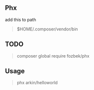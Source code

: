 ## Phx

add this to path
> $HOME/.composer/vendor/bin

## TODO
> composer global require fozbek/phx

## Usage
> phx arkin/helloworld